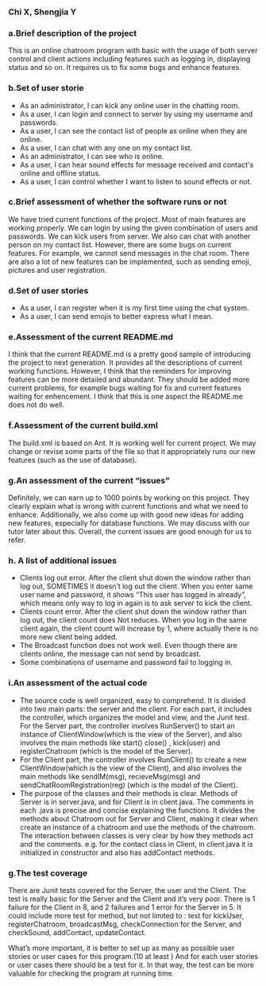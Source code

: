 ### Chi X, Shengjia Y





### a.Brief description of the project
This is an online chatroom program with basic with the usage of both server control and client actions including features such as logging in, displaying status and so on. It requires us to fix some bugs and enhance features.

### b.Set of user storie
- As an administrator, I can kick any online user in the chatting room.
- As a user, I can login and connect to server by using my username and passwords.
- As a user, I can see the contact list of people as online when they are online.
- As a user, I can chat with any one on my contact list.
- As an administrator, I can see who is online.
- As a user, I can hear sound effects for message received and contact's online and offline status.
- As a user, I can control whether I want to listen to sound effects or not.

### c.Brief assessment of whether the software runs or not
We have tried current functions of the project. Most of main features are working properly. We can login by using the given combination of users and passwords. We can kick users from server. We also can chat with another person on my contact list. However, there are some bugs on current features. For example, we cannot send messages in the chat room. There are also a lot of new features can be implemented, such as sending emoji, pictures and user registration.

### d.Set of user stories
- As a user, I can register when it is my first time using the chat system.
- As a user, I can send emojis to better express what I mean.

### e.Assessment of the current README.md
I think that the current README.md is a pretty good sample of introducing the project to next generation. It provides all the descriptions of current working functions. However, I think that the reminders for improving features can be more detailed and abundant. They should be added more current problems, for example bugs waiting for fix and current features waiting for enhencement. I think that this is one aspect the README.me does not do well.

### f.Assessment of the current build.xml
The build.xml is based on Ant. It is working well for current project. We may change or revise some parts of the file so that it appropriately runs our new features (such as the use of database).

### g.An assessment of the current “issues”
Definitely, we can earn up to 1000 points by working on this project. They clearly explain what is wrong with current functions and what we need to enhance. Additionally, we also come up with good new ideas for adding new features, especially for database functions. We may discuss with our tutor later about this. Overall, the current issues are good enough for us to refer.

### h. A list of additional issues
- Clients log out error. After the client shut down the window rather than log out, SOMETIMES it doesn’t log out the client. When you enter same user name and password, it shows “This user has logged in already”, which means only way to log in again is to ask server to kick the client.
- Clients count error. After the client shut down the window rather than log out, the client count does Not reduces. When you log in the same client again, the client count will increase by 1, where actually there is no more new client being added. 
- The Broadcast function does not work well. Even though there are clients online, the message can not send by broadcast.
- Some combinations of username and password fail to logging in. 

### i.An assessment of the actual code
- The source code is well organized, easy to comprehend. It is divided into two main parts: the server and the client. For each part, it includes the controller, which organizes the model and view, and the Junit test.
For the Server part, the controller involves RunServer() to start an instance of ClientWindow(which is the view of the Server), and also involves the main methods like start() close() , kick(user) and registerChatroom (which is the model of the Server).
- For the Client part, the controller involves RunClient() to create a new ClientWindow(which is the view of the Client), and also involves the main methods like sendIM(msg), recieveMsg(msg) and sendChatRoomRegistration(reg) (which is the model of the Client).
- The purpose of the classes and their methods is clear. Methods of Server is in server.java, and for Client is in client.java. The comments in each .java is precise and concise explaining the functions.  It divides the methods about Chatroom out for Server and Client, making it clear when create an instance of a chatroom and use the methods of the chatroom. The interaction between classes is very clear by how they methods act and the comments. e.g. for the contact class in Client, in client.java it is initialized in constructor and also has addContact methods.  

### g.The test coverage
There are Junit tests covered for the Server, the user and the Client. The test is really basic for the Server and the Client and it’s very poor. There is 1 failure for the Client in 8, and 2 failures and 1 error for the Server in 5. It could include more test for method, but not limited to : test for kickUser, registerChatroom, broadcastMsg,  checkConnection for the Server, and checkSound, addContact, updateContact.

What’s more important, it is better to set up as many as possible user stories or user cases for this program.(10 at least ) And for each user stories or user cases there should be a test for it. In that way, the test can be more valuable for checking the program at running time.

